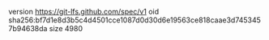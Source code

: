 version https://git-lfs.github.com/spec/v1
oid sha256:bf7d1e8d3b5c4d4501cce1087d0d30d6e19563ce818caae3d7453457b94638da
size 4980
